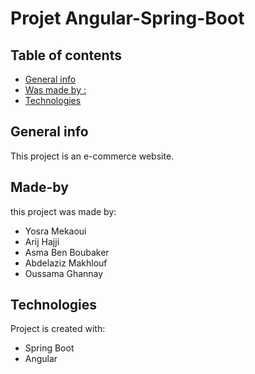# Projet Angular-Spring-Boot 
## Table of contents
* [General info](#general-info)
* [Was made by :](#Made-by)
* [Technologies](#technologies)

## General info
This project is an e-commerce website.

## Made-by
this project was made by:
* Yosra Mekaoui
* Arij Hajji
* Asma Ben Boubaker
* Abdelaziz Makhlouf
* Oussama Ghannay 


	
## Technologies
Project is created with:
* Spring Boot
* Angular

	
